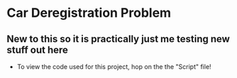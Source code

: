 # Car Deregistration Problem

## New to this so it is practically just me testing new stuff out here
- To view the code used for this project, hop on the the "Script" file!


